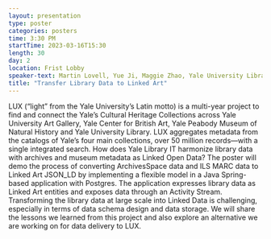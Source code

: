 ```yaml
---
layout: presentation
type: poster
categories: posters
time: 3:30 PM
startTime: 2023-03-16T15:30
length: 30
day: 2
location: Frist Lobby
speaker-text: Martin Lovell, Yue Ji, Maggie Zhao, Yale University Library
title: "Transfer Library Data to Linked Art"
---
```

LUX (“light” from the Yale University’s Latin motto) is a multi-year project to find and connect
the Yale’s Cultural Heritage Collections across Yale University Art Gallery, Yale Center for
British Art, Yale Peabody Museum of Natural History and Yale University Library. LUX aggregates
metadata from the catalogs of Yale’s four main collections, over 50 million records—with a single
integrated search. How does Yale Library IT harmonize library data with archives and museum
metadata as Linked Open Data? The poster will demo the process of converting ArchivesSpace data
and ILS MARC data to Linked Art JSON_LD by implementing a flexible model in a Java Spring-based
application with Postgres. The application expresses library data as Linked Art entities and
exposes data through an Activity Stream. Transforming the library data at large scale into Linked
Data is challenging, especially in terms of data schema design and data storage. We will share the
lessons we learned from this project and also explore an alternative we are working on for data
delivery to LUX.
